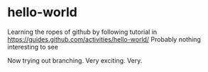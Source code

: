 # hello-world
Learning the ropes of github by following tutorial in https://guides.github.com/activities/hello-world/
Probably nothing interesting to see

Now trying out branching. Very exciting. Very.
